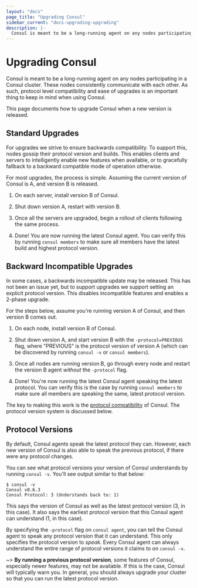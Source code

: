 ```yaml
---
layout: "docs"
page_title: "Upgrading Consul"
sidebar_current: "docs-upgrading-upgrading"
description: |-
  Consul is meant to be a long-running agent on any nodes participating in a Consul cluster. These nodes consistently communicate with each other. As such, protocol level compatibility and ease of upgrades is an important thing to keep in mind when using Consul.
---
```


# Upgrading Consul

Consul is meant to be a long-running agent on any nodes participating in a
Consul cluster. These nodes consistently communicate with each other. As such,
protocol level compatibility and ease of upgrades is an important thing to
keep in mind when using Consul.

This page documents how to upgrade Consul when a new version is released.

## Standard Upgrades

For upgrades we strive to ensure backwards compatibility. To support this,
nodes gossip their protocol version and builds. This enables clients and
servers to intelligently enable new features when available, or to gracefully
fallback to a backward compatible mode of operation otherwise.

For most upgrades, the process is simple. Assuming the current version of
Consul is A, and version B is released.

1. On each server, install version B of Consul.

2. Shut down version A, restart with version B.

3. Once all the servers are upgraded, begin a rollout of clients following
   the same process.

4. Done! You are now running the latest Consul agent. You can verify this
   by running `consul members` to make sure all members have the latest
   build and highest protocol version.


## Backward Incompatible Upgrades

In some cases, a backwards incompatible update may be released. This has not
been an issue yet, but to support upgrades we support setting an explicit
protocol version. This disables incompatible features and enables a 2-phase upgrade.

For the steps below, assume you're running version A of Consul, and then
version B comes out.

1. On each node, install version B of Consul.

2. Shut down version A, and start version B with the `-protocol=PREVIOUS`
   flag, where "PREVIOUS" is the protocol version of version A (which can
   be discovered by running `consul -v` or `consul members`).

3. Once all nodes are running version B, go through every node and restart
   the version B agent _without_ the `-protocol` flag.

4. Done! You're now running the latest Consul agent speaking the latest protocol.
   You can verify this is the case by running `consul members` to
   make sure all members are speaking the same, latest protocol version.

The key to making this work is the [protocol compatibility](/docs/compatibility.html)
of Consul. The protocol version system is discussed below.

## Protocol Versions

By default, Consul agents speak the latest protocol they can. However, each
new version of Consul is also able to speak the previous protocol, if there
were any protocol changes.

You can see what protocol versions your version of Consul understands by
running `consul -v`. You'll see output similar to that below:

```
$ consul -v
Consul v0.6.3
Consul Protocol: 3 (Understands back to: 1)
```

This says the version of Consul as well as the latest protocol version (3,
in this case). It also says the earliest protocol version that this Consul
agent can understand (1, in this case).

By specifying the `-protocol` flag on `consul agent`, you can tell the
Consul agent to speak any protocol version that it can understand. This
only specifies the protocol version to _speak_. Every Consul agent can
always understand the entire range of protocol versions it claims to
on `consul -v`.

~> **By running a previous protocol version**, some features
of Consul, especially newer features, may not be available. If this is the
case, Consul will typically warn you. In general, you should always upgrade
your cluster so that you can run the latest protocol version.

